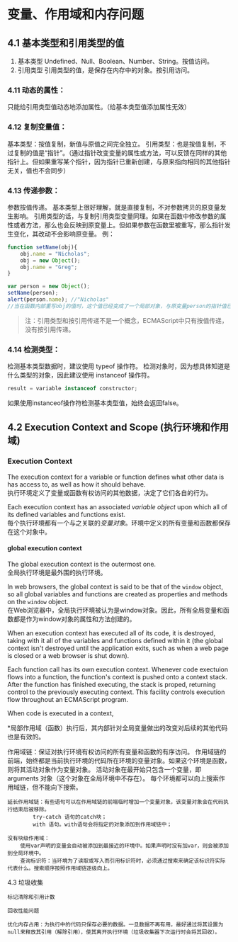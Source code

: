# 变量、作用域和内存问题

## 4.1 基本类型和引用类型的值

1. 基本类型
	Undefined、Null、Boolean、Number、String。按值访问。
2. 引用类型
	引用类型的值，是保存在内存中的对象。按引用访问。

### 4.11 动态的属性：
只能给引用类型值动态地添加属性。（给基本类型值添加属性无效）

### 4.12 复制变量值：
基本类型：按值复制，新值与原值之间完全独立。
引用类型：也是按值复制，不过复制的值是“指针”。（通过指针改变变量的属性或方法，可以反馈在同样的其他指针上。但如果重写某个指针，因为指针已重新创建，与原来指向相同的其他指针无关，值也不会同步）

### 4.13 传递参数：
参数按值传递。
基本类型上很好理解，就是直接复制，不对参数拷贝的原变量发生影响。
引用类型的话，与复制引用类型变量同理。如果在函数中修改参数的属性或者方法，那么也会反映到原变量上。但如果参数在函数里被重写，那么指针发生变化，其改动不会影响原变量。
例：
```javascript
function setName(obj){
	obj.name = "Nicholas";
	obj = new Object();
	obj.name = "Greg";
}

var person = new Object();
setName(person);
alert(person.name); //"Nicholas"
//当在函数内部重写obj的值时，这个值已经变成了一个局部对象，与原变量person的指针值已不再相同，并且函数执行完毕后便会被销毁。
```

>注：引用类型和按引用传递不是一个概念，ECMAScript中只有按值传递，没有按引用传递。

### 4.14 检测类型：
检测基本类型数据时，建议使用 typeof 操作符。
检测对象时，因为想具体知道是什么类型的对象，因此建议使用 instanceof 操作符。
```javascript
result = variable instanceof constructor;
```
如果使用instanceof操作符检测基本类型值，始终会返回false。


## 4.2 Execution Context and Scope (执行环境和作用域)
### Execution Context
The execution context for a variable or function defines what other data is has access to, as well as how it should behave.  
执行环境定义了变量或函数有权访问的其他数据，决定了它们各自的行为。

Each execution context has an associated *variable object* upon which all of its defined variables and functions exist.  
每个执行环境都有一个与之关联的*变量对象*。环境中定义的所有变量和函数都保存在这个对象中。

#### global execution context
The global execution context is the outermost one.  
全局执行环境是最外围的执行环境。

In web browsers, the global context is said to be that of the `window` object, so all global variables and functions are created as properties and methods on the `window` object.  
在Web浏览器中，全局执行环境被认为是window对象。因此，所有全局变量和函数都是作为window对象的属性和方法创建的。

When an execution context has executed all of its code, it is destroyed, taking with it all of the variables and functions defined within it (the global context isn't destroyed until the application exits, such as when a web page is closed or a web browser is shut down).

Each function call has its own execution context. Whenever code exectuion flows into a function, the function's context is pushed onto a context stack. After the function has finished executing, the stack is proped, returning control to the previously executing context. This facility controls execution flow throughout an ECMAScript program.

When code is executed in a context,



*局部作用域（函数）执行后，其内部针对全局变量做出的改变对后续的其他代码也是有效的。

作用域链：保证对执行环境有权访问的所有变量和函数的有序访问。
作用域链的前端，始终都是当前执行环境的代码所在环境的变量对象。如果这个环境是函数，则将其活动对象作为变量对象。
活动对象在最开始只包含一个变量，即 arguments 对象（这个对象在全局环境中不存在）。
每个环境都可以向上搜索作用域链，但不能向下搜索。

	延长作用域链：有些语句可以在作用域链的前端临时增加一个变量对象，该变量对象会在代码执行结束后被移除。
			try-catch 语句的catch块；
			with 语句。with语句会将指定的对象添加到作用域链中；

	没有块级作用域：
		使用var声明的变量会自动被添加到最接近的环境中。如果声明时没有加var，则会被添加到全局环境中。
		查询标识符：当环境为了读取或写入而引用标识符时，必须通过搜索来确定该标识符实际代表什么。搜索顺序按照作用域链逐级向上。

4.3 垃圾收集

	标记清除和引用计数

	回收性能问题

	优化内存占用：为执行中的代码只保存必要的数据。一旦数据不再有用，最好通过将其设置为null来释放其引用（解除引用），使其离开执行环境（垃圾收集器下次运行时会将其回收）。



	

